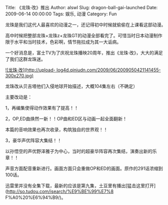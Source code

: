 Title: 《龙珠·改》推出
Author: alswl
Slug: dragon-ball-gai-launched
Date: 2009-06-14 00:00:00
Tags: 娱乐, 动漫
Category: Fun

龙珠是我们这代人最喜欢的动漫之一，还记得初中时候就偷偷在上课看这部动漫。

高中时候把整部龙珠+龙珠z+龙珠GT的动漫全部看完了。可惜当时日本动漫制作限于水平和当时技术，色彩啊，情节拖拉成为其一大诟病。

一个好消息是，富士TV为了庆祝龙珠播映20周年，推出《龙珠·改》，大大的满足了我们这群龙珠迷。

[![龙珠·改](http://upload-
log4d.qiniudn.com/2009/06/2009050421141455-300x270.jpg)](http://upload-log4d.qiniudn.com/2009/06/2009050421141455.jpg)

龙珠改从贝吉塔他们入侵地球开始描述，大概104集左右（不确定）

主要改动是：

1，再编集使得动作效果有了提高！！

2，OP,ED曲焕然一新！！OP曲和ED区与动画一起全面翻新！

本篇的音响效果也再次收录，构筑独自的世界观！！

3，豪华声优阵容大集结！！

以孙悟空的声优野泽雅子为中心，当时的超豪华阵容再次集结，演奏出新的乐章！！

声音方面配音重新进行。画面方面只会重做OP和ED的画面。原作的291话浓缩到100话。

迅雷里并没有全集下载，最新的应该是第九集，土豆里有播出[猛击这里打开](http://so.tudou.com/isearch/%E9%BE%99%E7%8
F%A0%20%E6%94%B9/)。

